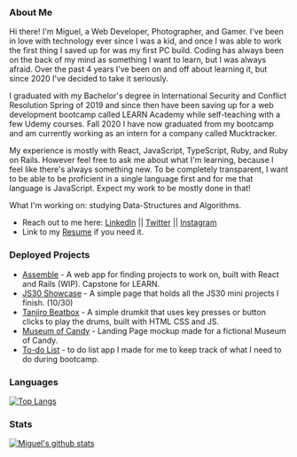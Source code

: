 ### About Me
Hi there! I'm Miguel, a Web Developer, Photographer, and Gamer. I've been in love with technology ever since I was a kid, and once I was able to work the first thing I saved up for was my first PC build. Coding has always been on the back of my mind as something I want to learn, but I was always afraid. Over the past 4 years I've been on and off about learning it, but since 2020 I've decided to take it seriously. 

I graduated with my Bachelor's degree in International Security and Conflict Resolution Spring of 2019 and since then have been saving up for a web development bootcamp called LEARN Academy while self-teaching with a few Udemy courses. Fall 2020 I have now graduated from my bootcamp and am currently working as an intern for a company called Mucktracker. 

My experience is mostly with React, JavaScript, TypeScript, Ruby, and Ruby on Rails. However feel free to ask me about what I'm learning, because I feel like there's always something new. To be completely transparent, I want to be able to be proficient in a single language first and for me that language is JavaScript. Expect my work to be mostly done in that!

What I'm working on: studying Data-Structures and Algorithms.

- Reach out to me here: [LinkedIn](https://www.linkedin.com/in/reynaldo-miguel-palo/) || [Twitter](https://twitter.com/MigsDev) || [Instagram](https://www.instagram.com/miguel.analog/)
- Link to my [Resume](https://www.canva.com/design/DAEEnUh24w8/XFscjbRunVpc14gClbMqvA/view?utm_content=DAEEnUh24w8&utm_campaign=designshare&utm_medium=link&utm_source=sharebutton) if you need it.

### Deployed Projects
- [Assemble](https://gentle-ridge-89788.herokuapp.com/) - A web app for finding projects to work on, built with React and Rails (WIP). Capstone for LEARN.
- [JS30 Showcase](https://rmdpalojs30.netlify.app/) - A simple page that holds all the JS30 mini projects I finish. (10/30)
- [Tanjiro Beatbox](https://tanjirobeatbox.netlify.app/) - A simple drumkit that uses key presses or button clicks to play the drums, built with HTML CSS and JS.
- [Museum of Candy](https://rmdpalomoc.netlify.app/) - Landing Page mockup made for a fictional Museum of Candy.
- [To-do List](https://rmdpalotodo.netlify.app/) - to do list app I made for me to keep track of what I need to do during bootcamp.
### Languages
[![Top Langs](https://github-readme-stats.vercel.app/api/top-langs/?username=rmdpalo&layout=compact)](https://github.com/anuraghazra/github-readme-stats)


### Stats
[![Miguel's github stats](https://github-readme-stats.vercel.app/api?username=rmdpalo&count_private=true)](https://github.com/anuraghazra/github-readme-stats)
<!--
**rmdpalo/rmdpalo** is a ✨ _special_ ✨ repository because its `README.md` (this file) appears on your GitHub profile.

Here are some ideas to get you started:
- 🔭 I’m currently working on ...
- 🌱 I’m currently learning ...
- 👯 I’m looking to collaborate on ...
- 🤔 I’m looking for help with ...
- 💬 Ask me about ...
- 📫 How to reach me: ...
- 😄 Pronouns: ...
- ⚡ Fun fact: ...
-->
